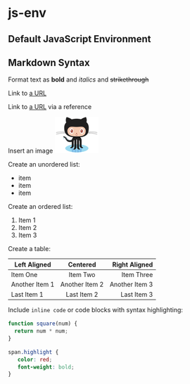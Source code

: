 # js-env
Default JavaScript Environment
---
## Markdown Syntax ##

Format text as **bold** and *italics* and ~~strikethrough~~

Link to [a URL](https://github.com "GitHub")

[github]: https://github.com "GitHub"
Link to [a URL][github] via a reference

Insert an image ![OctoCat](/Octocat.png "OctoCat")

Create an unordered list:
* item
* item
* item

Create an ordered list:
1. Item 1
1. Item 2
1. Item 3


Create a table:  

| Left Aligned   | Centered       | Right Aligned   |
| -------------- |:--------------:| ---------------:|
| Item One       | Item Two       | Item Three      |
| Another Item 1 | Another Item 2 | Another Item 3  |
| Last Item 1    | Last Item 2    | Last Item 3     |


Include `inline code` or code blocks with syntax highlighting:

```javascript
function square(num) {
  return num * num;
}
```

```css
span.highlight {
   color: red;
   font-weight: bold;
}
```


